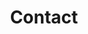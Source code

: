 ---
# An instance of the Contact widget.
widget: contact

# This file represents a page section.
headless: true

# Order that this section appears on the page.
weight: 130

title: Contact
subtitle:

content:
  # Automatically link email and phone or display as text?
  autolink: true

#   # Email form provider
#   form:
#     provider: netlify
#     formspree:
#       id:
#     netlify:
#       # Enable CAPTCHA challenge to reduce spam?
#       captcha: false

  # Contact details (edit or remove options as required)
  email: 
  phone: +81-6-6105-6074
  address:
    street: 2-8 Yamadaoka
    city: Suita
    region: Osaka
    postcode: '565-0871'
    country: Japan
    country_code: JP
  coordinates:
    latitude: '34.820899'
    longitude: '135.523181'
  directions: Enter Techno-Alliance Building C and take the elevator to C503 on Floor 5
  office_hours:
    - '9:00 - 17:00'
#   appointment_url: 'https://calendly.com'
  contact_links:
    - icon: twitter
      icon_pack: fab
      name: DM Me
      link: 'https://twitter.com/ids_ou'
    # - icon: video
    #   icon_pack: fas
    #   name: Zoom Me
    #   link: 'https://zoom.com'

design:
  columns: '2'
---
